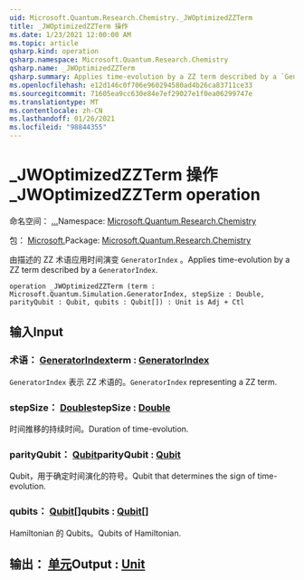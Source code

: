 ```yaml
---
uid: Microsoft.Quantum.Research.Chemistry._JWOptimizedZZTerm
title: _JWOptimizedZZTerm 操作
ms.date: 1/23/2021 12:00:00 AM
ms.topic: article
qsharp.kind: operation
qsharp.namespace: Microsoft.Quantum.Research.Chemistry
qsharp.name: _JWOptimizedZZTerm
qsharp.summary: Applies time-evolution by a ZZ term described by a `GeneratorIndex`.
ms.openlocfilehash: e12d146c0f706e960294580ad4b26ca83711ce33
ms.sourcegitcommit: 71605ea9cc630e84e7ef29027e1f0ea06299747e
ms.translationtype: MT
ms.contentlocale: zh-CN
ms.lasthandoff: 01/26/2021
ms.locfileid: "98844355"
---
```

# <a name="_jwoptimizedzzterm-operation"></a><span data-ttu-id="0f308-102">_JWOptimizedZZTerm 操作</span><span class="sxs-lookup"><span data-stu-id="0f308-102">_JWOptimizedZZTerm operation</span></span>

<span data-ttu-id="0f308-103">命名空间： [...](xref:Microsoft.Quantum.Research.Chemistry)</span><span class="sxs-lookup"><span data-stu-id="0f308-103">Namespace: [Microsoft.Quantum.Research.Chemistry](xref:Microsoft.Quantum.Research.Chemistry)</span></span>

<span data-ttu-id="0f308-104">包： [Microsoft.](https://nuget.org/packages/Microsoft.Quantum.Research.Chemistry)</span><span class="sxs-lookup"><span data-stu-id="0f308-104">Package: [Microsoft.Quantum.Research.Chemistry](https://nuget.org/packages/Microsoft.Quantum.Research.Chemistry)</span></span>


<span data-ttu-id="0f308-105">由描述的 ZZ 术语应用时间演变 `GeneratorIndex` 。</span><span class="sxs-lookup"><span data-stu-id="0f308-105">Applies time-evolution by a ZZ term described by a `GeneratorIndex`.</span></span>

```qsharp
operation _JWOptimizedZZTerm (term : Microsoft.Quantum.Simulation.GeneratorIndex, stepSize : Double, parityQubit : Qubit, qubits : Qubit[]) : Unit is Adj + Ctl
```


## <a name="input"></a><span data-ttu-id="0f308-106">输入</span><span class="sxs-lookup"><span data-stu-id="0f308-106">Input</span></span>

### <a name="term--generatorindex"></a><span data-ttu-id="0f308-107">术语： [GeneratorIndex](xref:Microsoft.Quantum.Simulation.GeneratorIndex)</span><span class="sxs-lookup"><span data-stu-id="0f308-107">term : [GeneratorIndex](xref:Microsoft.Quantum.Simulation.GeneratorIndex)</span></span>

<span data-ttu-id="0f308-108">`GeneratorIndex` 表示 ZZ 术语的。</span><span class="sxs-lookup"><span data-stu-id="0f308-108">`GeneratorIndex` representing a ZZ term.</span></span>


### <a name="stepsize--double"></a><span data-ttu-id="0f308-109">stepSize： [Double](xref:microsoft.quantum.lang-ref.double)</span><span class="sxs-lookup"><span data-stu-id="0f308-109">stepSize : [Double](xref:microsoft.quantum.lang-ref.double)</span></span>

<span data-ttu-id="0f308-110">时间推移的持续时间。</span><span class="sxs-lookup"><span data-stu-id="0f308-110">Duration of time-evolution.</span></span>


### <a name="parityqubit--qubit"></a><span data-ttu-id="0f308-111">parityQubit： [Qubit](xref:microsoft.quantum.lang-ref.qubit)</span><span class="sxs-lookup"><span data-stu-id="0f308-111">parityQubit : [Qubit](xref:microsoft.quantum.lang-ref.qubit)</span></span>

<span data-ttu-id="0f308-112">Qubit，用于确定时间演化的符号。</span><span class="sxs-lookup"><span data-stu-id="0f308-112">Qubit that determines the sign of time-evolution.</span></span>


### <a name="qubits--qubit"></a><span data-ttu-id="0f308-113">qubits： [Qubit](xref:microsoft.quantum.lang-ref.qubit)[]</span><span class="sxs-lookup"><span data-stu-id="0f308-113">qubits : [Qubit](xref:microsoft.quantum.lang-ref.qubit)[]</span></span>

<span data-ttu-id="0f308-114">Hamiltonian 的 Qubits。</span><span class="sxs-lookup"><span data-stu-id="0f308-114">Qubits of Hamiltonian.</span></span>



## <a name="output--unit"></a><span data-ttu-id="0f308-115">输出： [单元](xref:microsoft.quantum.lang-ref.unit)</span><span class="sxs-lookup"><span data-stu-id="0f308-115">Output : [Unit](xref:microsoft.quantum.lang-ref.unit)</span></span>

